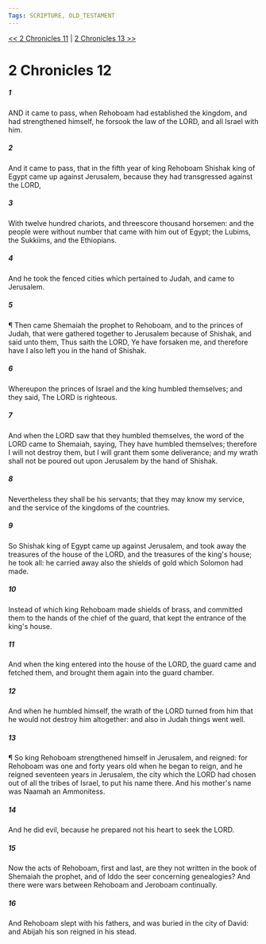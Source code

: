 ```yaml
---
Tags: SCRIPTURE, OLD_TESTAMENT
---
```


[<< 2 Chronicles 11](OLD_TESTAMENT/14_2_Chronicles/2_Chronicles_11.md) | [2 Chronicles 13 >>](OLD_TESTAMENT/14_2_Chronicles/2_Chronicles_13.md)

# 2 Chronicles 12

##### 1

AND it came to pass, when Rehoboam had established the kingdom, and had strengthened himself, he forsook the law of the LORD, and all Israel with him.

##### 2

And it came to pass, that in the fifth year of king Rehoboam Shishak king of Egypt came up against Jerusalem, because they had transgressed against the LORD,

##### 3

With twelve hundred chariots, and threescore thousand horsemen: and the people were without number that came with him out of Egypt; the Lubims, the Sukkiims, and the Ethiopians.

##### 4

And he took the fenced cities which pertained to Judah, and came to Jerusalem.

##### 5

¶ Then came Shemaiah the prophet to Rehoboam, and to the princes of Judah, that were gathered together to Jerusalem because of Shishak, and said unto them, Thus saith the LORD, Ye have forsaken me, and therefore have I also left you in the hand of Shishak.

##### 6

Whereupon the princes of Israel and the king humbled themselves; and they said, The LORD is righteous.

##### 7

And when the LORD saw that they humbled themselves, the word of the LORD came to Shemaiah, saying, They have humbled themselves; therefore I will not destroy them, but I will grant them some deliverance; and my wrath shall not be poured out upon Jerusalem by the hand of Shishak.

##### 8

Nevertheless they shall be his servants; that they may know my service, and the service of the kingdoms of the countries.

##### 9

So Shishak king of Egypt came up against Jerusalem, and took away the treasures of the house of the LORD, and the treasures of the king's house; he took all: he carried away also the shields of gold which Solomon had made.

##### 10

Instead of which king Rehoboam made shields of brass, and committed them to the hands of the chief of the guard, that kept the entrance of the king's house.

##### 11

And when the king entered into the house of the LORD, the guard came and fetched them, and brought them again into the guard chamber.

##### 12

And when he humbled himself, the wrath of the LORD turned from him that he would not destroy him altogether: and also in Judah things went well.

##### 13

¶ So king Rehoboam strengthened himself in Jerusalem, and reigned: for Rehoboam was one and forty years old when he began to reign, and he reigned seventeen years in Jerusalem, the city which the LORD had chosen out of all the tribes of Israel, to put his name there. And his mother's name was Naamah an Ammonitess.

##### 14

And he did evil, because he prepared not his heart to seek the LORD.

##### 15

Now the acts of Rehoboam, first and last, are they not written in the book of Shemaiah the prophet, and of Iddo the seer concerning genealogies? And there were wars between Rehoboam and Jeroboam continually.

##### 16

And Rehoboam slept with his fathers, and was buried in the city of David: and Abijah his son reigned in his stead.

